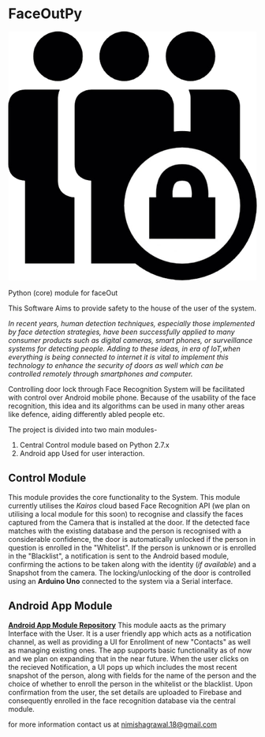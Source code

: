 # FaceOutPy
![FaceOut logo](https://github.com/nimishagrawal18/FaceOutPy/blob/master/FaceOut%20Logo%2001.png "Logo")

Python (core) module for faceOut

This Software Aims to provide safety to the house of the user of the system.

*In recent years, human detection techniques, especially those implemented by face detection strategies, have been successfully applied to many consumer products such as digital cameras, smart phones, or surveillance systems for detecting people. Adding to these ideas, in era of IoT,when everything is being connected to internet it is vital to implement this technology to enhance the security of doors as well which can be controlled remotely through smartphones and computer.*

Controlling door lock through Face Recognition System will be facilitated with control over Android mobile phone. Because of the usability of the face recognition, this idea and its algorithms can be used in many other areas like defence, aiding differently abled people etc.

The project is divided into two main modules-
1. Central Control module based on Python 2.7.x
2. Android app Used for user interaction.

## Control Module
This module provides the core functionality to the System. This module currently utilises the *Kairos* cloud based Face Recognition API (we plan on utilising a local module for this soon) to recognise and classify the faces captured from the Camera that is installed at the door.
If the detected face matches with the existing database and the person is recognised with a considerable confidence, the door is automatically unlocked if the person in question is enrolled in the "Whitelist".
If the person is unknown or is enrolled in the "Blacklist", a notification is sent to the Android based module, confirming the actions to be taken along with the identity (*if available*) and a Snapshot from the camera.
The locking/unlocking of the door is controlled using an **Arduino Uno** connected to the system via a Serial interface.

## Android App Module
**[Android App Module Repository](https://github.com/nil97/FaceOut2.0)**
This module aacts as the primary Interface with the User. It is a user friendly app which acts as a notification channel, as well as providing a UI for Enrollment of new "Contacts" as well as managing existing ones. The app supports basic functionality as of now and we plan on expanding that in the near future. When the user clicks on the recieved Notification, a UI pops up which includes the most recent snapshot of the person, along with fields for the name of the person and the choice of whether to enroll the person in the whitelist or the blacklist. Upon confirmation from the user, the set details are uploaded to Firebase and consequently enrolled in the face recognition database via the central module.

for more information contact us at <nimishagrawal.18@gmail.com>


